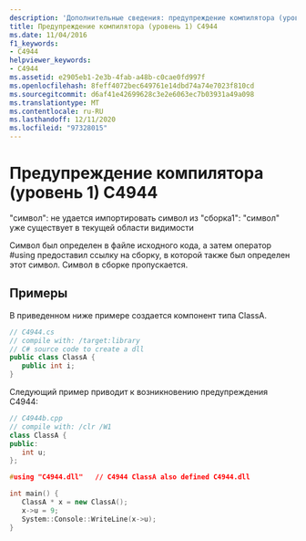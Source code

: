 ```yaml
---
description: 'Дополнительные сведения: предупреждение компилятора (уровень 1) C4944'
title: Предупреждение компилятора (уровень 1) C4944
ms.date: 11/04/2016
f1_keywords:
- C4944
helpviewer_keywords:
- C4944
ms.assetid: e2905eb1-2e3b-4fab-a48b-c0cae0fd997f
ms.openlocfilehash: 8feff4072bec649761e14dbd74a74e7023f810cd
ms.sourcegitcommit: d6af41e42699628c3e2e6063ec7b03931a49a098
ms.translationtype: MT
ms.contentlocale: ru-RU
ms.lasthandoff: 12/11/2020
ms.locfileid: "97328015"
---
```

# <a name="compiler-warning-level-1-c4944"></a>Предупреждение компилятора (уровень 1) C4944

"символ": не удается импортировать символ из "сборка1": "символ" уже существует в текущей области видимости

Символ был определен в файле исходного кода, а затем оператор #using предоставил ссылку на сборку, в которой также был определен этот символ. Символ в сборке пропускается.

## <a name="examples"></a>Примеры

В приведенном ниже примере создается компонент типа ClassA.

```csharp
// C4944.cs
// compile with: /target:library
// C# source code to create a dll
public class ClassA {
   public int i;
}
```

Следующий пример приводит к возникновению предупреждения C4944:

```cpp
// C4944b.cpp
// compile with: /clr /W1
class ClassA {
public:
   int u;
};

#using "C4944.dll"   // C4944 ClassA also defined C4944.dll

int main() {
   ClassA * x = new ClassA();
   x->u = 9;
   System::Console::WriteLine(x->u);
}
```
